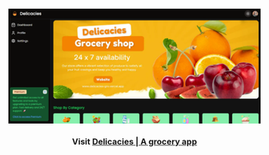 <div align="center">
  <br />
    <a href="https://delicacies-gro.netlify.app/" target="_blank">
      <img src="https://github.com/SinghBanta/Delicacies/blob/main/public/screenshot.png?raw=true" alt="Project Banner">
    </a>
  <br />

  <h3 align="center">Visit <a href="https://www.delicacies-gro.netlify.app/" target="_blank"><b>Delicacies | A grocery app</b></a></h3>
</div>
